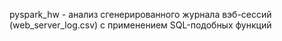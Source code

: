 pyspark_hw - анализ сгенерированного журнала вэб-сессий (web_server_log.csv) с применением SQL-подобных функций
